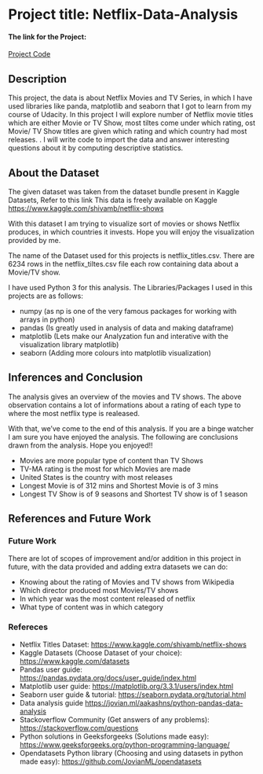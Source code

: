 # Project title: Netflix-Data-Analysis

#### The link for the Project:
[Project Code](https://github.com/himanshi-png/Netflix-Data-Analysis/blob/main/Netflix%20Data%20Analysis.py)

## Description
This project, the data is about Netflix Movies and TV Series, in which I have used libraries like panda, matplotlib and seaborn that I got to learn from my course of Udacity.
In this project I will explore number of Netflix movie titles which are either Movie or TV Show,
most tiltes come under which rating, ost Movie/ TV Show titles are given which rating and which country had most releases. . I will write code to import the data and answer interesting questions about it by computing descriptive statistics.

## About the Dataset
The given dataset was taken from the dataset bundle present in Kaggle Datasets, Refer to this link This data is freely available on Kaggle <https://www.kaggle.com/shivamb/netflix-shows>

With this dataset I am trying to visualize sort of movies or shows Netflix produces, in which countries it invests. Hope you will enjoy the visualization provided by me.

The name of the Dataset used for this projects is netflix_titles.csv. There are 6234 rows in the netflix_tiltes.csv file each row containing data about a Movie/TV show.

I have used Python 3 for this analysis. The Libraries/Packages I used in this projects are as follows:
* numpy (as np is one of the very famous packages for working with arrays in python) 
* pandas (Is greatly used in analysis of data and making dataframe)
* matplotlib (Lets make our Analyzation fun and interative with the visualization library matplotlib) 
* seaborn (Adding more colours into matplotlib visualization)


## Inferences and Conclusion
The analysis gives an overview of the movies and TV shows. The above observation contains a lot of informations about a rating of each type to where the most netflix type is realeased.

With that, we’ve come to the end of this analysis. If you are a binge watcher I am sure you have enjoyed the analysis. The following are conclusions drawn from the analysis. Hope you enjoyed!!

* Movies are more popular type of content than TV Shows
* TV-MA rating is the most for which Movies are made
* United States is the country with most releases
* Longest Movie is of 312 mins and Shortest Movie is of 3 mins
* Longest TV Show is of 9 seasons and Shortest TV show is of 1 season

## References and Future Work

### Future Work

There are lot of scopes of improvement and/or addition in this project in future, with the data provided and adding extra datasets we can do:

* Knowing about the rating of Movies and TV shows from Wikipedia
* Which director produced most Movies/TV shows
* In which year was the most content released of netflix
* What type of content was in which category

### Refereces

* Netflix Titles Dataset: <https://www.kaggle.com/shivamb/netflix-shows>
* Kaggle Datasets (Choose Dataset of your choice): <https://www.kaggle.com/datasets>
* Pandas user guide: <https://pandas.pydata.org/docs/user_guide/index.html>
* Matplotlib user guide: <https://matplotlib.org/3.3.1/users/index.html>
* Seaborn user guide & tutorial: <https://seaborn.pydata.org/tutorial.html>
* Data analysis guide <https://jovian.ml/aakashns/python-pandas-data-analysis>
* Stackoverflow Community (Get answers of any problems): <https://stackoverflow.com/questions>
* Python solutions in Geeksforgeeks (Solutions made easy): <https://www.geeksforgeeks.org/python-programming-language/>
* Opendatasets Python library (Choosing and using datasets in python made easy): <https://github.com/JovianML/opendatasets>
